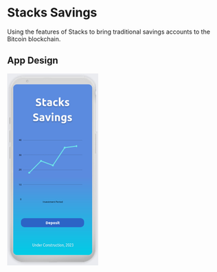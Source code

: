 # Stacks Savings

Using the features of Stacks to bring traditional savings accounts to the Bitcoin blockchain.

## App Design

![Main Interface Design](app.png)
